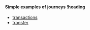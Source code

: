 <!-- .documentation/journeys/simple-examples.md -->
#### Simple examples of journeys !heading

  - [transactions](https://github.com/Backbase/golden-sample-app/tree/main/libs/transactions-journey)
  - [transfer](https://github.com/Backbase/golden-sample-app/tree/main/libs/transfer-journey)
